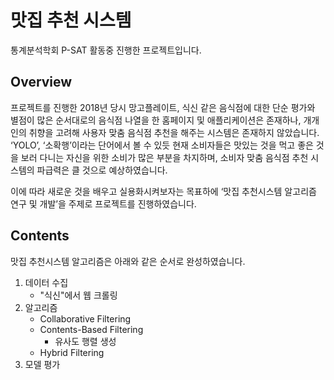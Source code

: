 # 맛집 추천 시스템

통계분석학회 P-SAT 활동중 진행한 프로젝트입니다.

## Overview
프로젝트를 진행한 2018년 당시 망고플레이트, 식신 같은 음식점에 대한 단순 평가와 별점이 많은 순서대로의 음식점 나열을 한 홈페이지 및 애플리케이션은 존재하나, 개개인의 취향을 고려해 사용자 맞춤 음식점 추천을 해주는 시스템은 존재하지 않았습니다. ‘YOLO’, ‘소확행’이라는 단어에서 볼 수 있듯 현재 소비자들은 맛있는 것을 먹고 좋은 것을 보러 다니는 자신을 위한 소비가 많은 부분을 차지하며, 소비자 맞춤 음식점 추천 시스템의 파급력은 클 것으로 예상하였습니다.

이에 따라 새로운 것을 배우고 실용화시켜보자는 목표하에 ‘맛집 추천시스템 알고리즘 연구 및 개발’을 주제로 프로젝트를 진행하였습니다.

## Contents
맛집 추천시스템 알고리즘은 아래와 같은 순서로 완성하였습니다.

1. 데이터 수집
   * "식신"에서 웹 크롤링
2. 알고리즘
   * Collaborative Filtering
   * Contents-Based Filtering
      * 유사도 행렬 생성
   * Hybrid Filtering
3. 모델 평가
